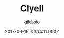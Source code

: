 ---
title: Clyell
github: https://github.com/gildasio/clyell
demo: https://gildasio.github.io/clyell/
author: gildasio
ssg:
  - Jekyll
cms:
  - No Cms
date: 2017-06-16T03:14:11.000Z
description: My site jekyll theme
stale: true
---